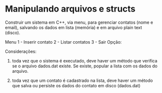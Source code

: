 # Manipulando arquivos e structs

Construir um sistema em C++, via menu, para gerenciar contatos (nome e email), salvando os dados em lista (memória) e em arquivo plain text (disco).

Menu
1 - Inserir contato
2 - Listar contatos
3 - Sair
Opção: 

Considerações:
1) toda vez que o sistema é executado, deve haver um método que verifica
se o arquivo dados.dat existe. Se existe, popular a lista com os dados do arquivo.

2) toda vez que um contato é cadastrado na lista, deve haver um método que salva ou persiste os dados do contato em disco (dados.dat)


